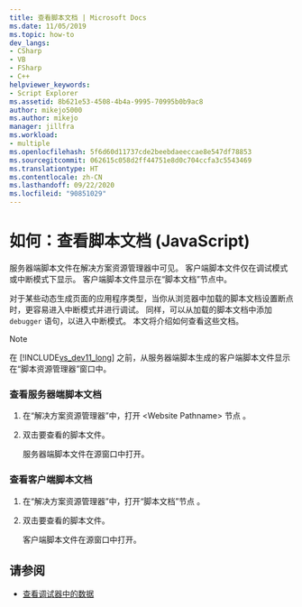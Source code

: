 ```yaml
---
title: 查看脚本文档 | Microsoft Docs
ms.date: 11/05/2019
ms.topic: how-to
dev_langs:
- CSharp
- VB
- FSharp
- C++
helpviewer_keywords:
- Script Explorer
ms.assetid: 8b621e53-4508-4b4a-9995-70995b0b9ac8
author: mikejo5000
ms.author: mikejo
manager: jillfra
ms.workload:
- multiple
ms.openlocfilehash: 5f6d60d11737cde2beebdaeeccae8e547df78853
ms.sourcegitcommit: 062615c058d2ff44751e8d0c704ccfa3c5543469
ms.translationtype: HT
ms.contentlocale: zh-CN
ms.lasthandoff: 09/22/2020
ms.locfileid: "90851029"
---
```

# <a name="how-to-view-script-documents-javascript"></a>如何：查看脚本文档 (JavaScript)

服务器端脚本文件在解决方案资源管理器中可见。 客户端脚本文件仅在调试模式或中断模式下显示。 客户端脚本文件显示在“脚本文档”节点中。

对于某些动态生成页面的应用程序类型，当你从浏览器中加载的脚本文档设置断点时，更容易进入中断模式并进行调试。 同样，可以从加载的脚本文档中添加 `debugger` 语句，以进入中断模式。 本文将介绍如何查看这些文档。

> [!NOTE]
> 在 [!INCLUDE[vs_dev11_long](../data-tools/includes/vs_dev11_long_md.md)] 之前，从服务器端脚本生成的客户端脚本文件显示在“脚本资源管理器”窗口中。

### <a name="to-view-a-server-side-script-document"></a>查看服务器端脚本文档

1. 在“解决方案资源管理器”中，打开 \<Website Pathname> 节点 。

2. 双击要查看的脚本文件。

     服务器端脚本文件在源窗口中打开。

### <a name="to-view-a-client-side-script-document"></a>查看客户端脚本文档

1. 在“解决方案资源管理器”中，打开“脚本文档”节点 。

2. 双击要查看的脚本文件。

     客户端脚本文件在源窗口中打开。

## <a name="see-also"></a>请参阅
- [查看调试器中的数据](../debugger/viewing-data-in-the-debugger.md)